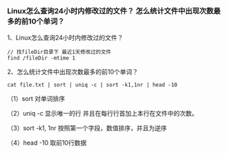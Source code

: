 ### Linux怎么查询24小时内修改过的文件？ 怎么统计文件中出现次数最多的前10个单词？

1、Linux怎么查询24小时内修改过的文件？

```
// 找fileDir目录下 最近1天修改过的文件
find /fileDir -mtime 1
```

2、怎么统计文件中出现次数最多的前10个单词？

```
cat file.txt | sort | uniq -c | sort -k1,1nr | head -10
```

（1）sort 对单词排序

（2）uniq -c 显示唯一的行 并且在每行行首加上本行在文件中的次数。

（3）sort -k1, 1nr  按照第一个字段，数值排序，并且为逆序

（4）head -10 取前10行数据
